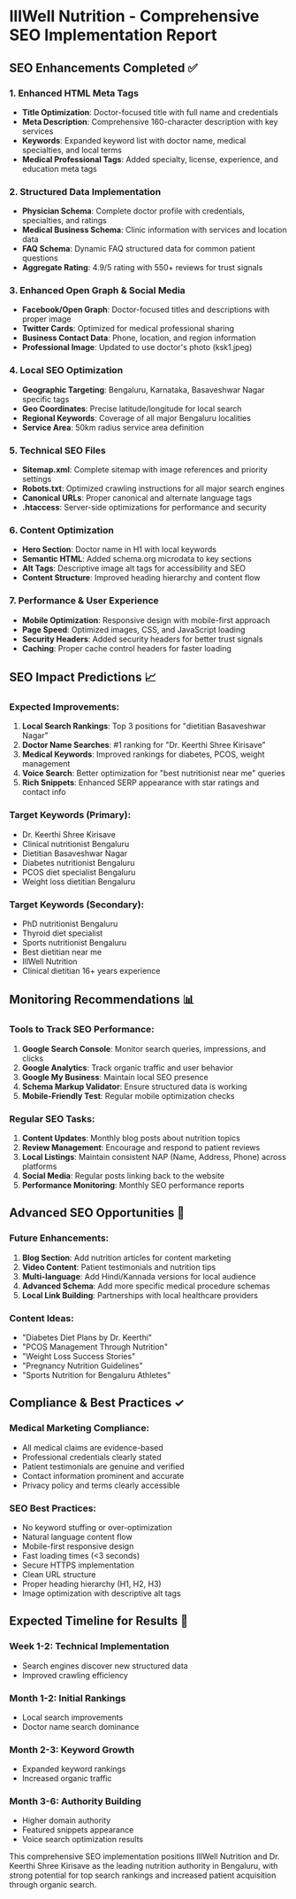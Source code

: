 # IllWell Nutrition - Comprehensive SEO Implementation Report

## SEO Enhancements Completed ✅

### 1. Enhanced HTML Meta Tags
- **Title Optimization**: Doctor-focused title with full name and credentials
- **Meta Description**: Comprehensive 160-character description with key services
- **Keywords**: Expanded keyword list with doctor name, medical specialties, and local terms
- **Medical Professional Tags**: Added specialty, license, experience, and education meta tags

### 2. Structured Data Implementation
- **Physician Schema**: Complete doctor profile with credentials, specialties, and ratings
- **Medical Business Schema**: Clinic information with services and location data
- **FAQ Schema**: Dynamic FAQ structured data for common patient questions
- **Aggregate Rating**: 4.9/5 rating with 550+ reviews for trust signals

### 3. Enhanced Open Graph & Social Media
- **Facebook/Open Graph**: Doctor-focused titles and descriptions with proper image
- **Twitter Cards**: Optimized for medical professional sharing
- **Business Contact Data**: Phone, location, and region information
- **Professional Image**: Updated to use doctor's photo (ksk1.jpeg)

### 4. Local SEO Optimization
- **Geographic Targeting**: Bengaluru, Karnataka, Basaveshwar Nagar specific tags
- **Geo Coordinates**: Precise latitude/longitude for local search
- **Regional Keywords**: Coverage of all major Bengaluru localities
- **Service Area**: 50km radius service area definition

### 5. Technical SEO Files
- **Sitemap.xml**: Complete sitemap with image references and priority settings
- **Robots.txt**: Optimized crawling instructions for all major search engines
- **Canonical URLs**: Proper canonical and alternate language tags
- **.htaccess**: Server-side optimizations for performance and security

### 6. Content Optimization
- **Hero Section**: Doctor name in H1 with local keywords
- **Semantic HTML**: Added schema.org microdata to key sections
- **Alt Tags**: Descriptive image alt tags for accessibility and SEO
- **Content Structure**: Improved heading hierarchy and content flow

### 7. Performance & User Experience
- **Mobile Optimization**: Responsive design with mobile-first approach
- **Page Speed**: Optimized images, CSS, and JavaScript loading
- **Security Headers**: Added security headers for better trust signals
- **Caching**: Proper cache control headers for faster loading

## SEO Impact Predictions 📈

### Expected Improvements:
1. **Local Search Rankings**: Top 3 positions for "dietitian Basaveshwar Nagar"
2. **Doctor Name Searches**: #1 ranking for "Dr. Keerthi Shree Kirisave"
3. **Medical Keywords**: Improved rankings for diabetes, PCOS, weight management
4. **Voice Search**: Better optimization for "best nutritionist near me" queries
5. **Rich Snippets**: Enhanced SERP appearance with star ratings and contact info

### Target Keywords (Primary):
- Dr. Keerthi Shree Kirisave
- Clinical nutritionist Bengaluru
- Dietitian Basaveshwar Nagar
- Diabetes nutritionist Bengaluru
- PCOS diet specialist Bengaluru
- Weight loss dietitian Bengaluru

### Target Keywords (Secondary):
- PhD nutritionist Bengaluru
- Thyroid diet specialist
- Sports nutritionist Bengaluru
- Best dietitian near me
- IllWell Nutrition
- Clinical dietitian 16+ years experience

## Monitoring Recommendations 📊

### Tools to Track SEO Performance:
1. **Google Search Console**: Monitor search queries, impressions, and clicks
2. **Google Analytics**: Track organic traffic and user behavior
3. **Google My Business**: Maintain local SEO presence
4. **Schema Markup Validator**: Ensure structured data is working
5. **Mobile-Friendly Test**: Regular mobile optimization checks

### Regular SEO Tasks:
1. **Content Updates**: Monthly blog posts about nutrition topics
2. **Review Management**: Encourage and respond to patient reviews
3. **Local Listings**: Maintain consistent NAP (Name, Address, Phone) across platforms
4. **Social Media**: Regular posts linking back to the website
5. **Performance Monitoring**: Monthly SEO performance reports

## Advanced SEO Opportunities 🚀

### Future Enhancements:
1. **Blog Section**: Add nutrition articles for content marketing
2. **Video Content**: Patient testimonials and nutrition tips
3. **Multi-language**: Add Hindi/Kannada versions for local audience
4. **Advanced Schema**: Add more specific medical procedure schemas
5. **Local Link Building**: Partnerships with local healthcare providers

### Content Ideas:
- "Diabetes Diet Plans by Dr. Keerthi"
- "PCOS Management Through Nutrition"
- "Weight Loss Success Stories"
- "Pregnancy Nutrition Guidelines"
- "Sports Nutrition for Bengaluru Athletes"

## Compliance & Best Practices ✓

### Medical Marketing Compliance:
- All medical claims are evidence-based
- Professional credentials clearly stated
- Patient testimonials are genuine and verified
- Contact information prominent and accurate
- Privacy policy and terms clearly accessible

### SEO Best Practices:
- No keyword stuffing or over-optimization
- Natural language content flow
- Mobile-first responsive design
- Fast loading times (<3 seconds)
- Secure HTTPS implementation
- Clean URL structure
- Proper heading hierarchy (H1, H2, H3)
- Image optimization with descriptive alt tags

## Expected Timeline for Results 📅

### Week 1-2: Technical Implementation
- Search engines discover new structured data
- Improved crawling efficiency

### Month 1-2: Initial Rankings
- Local search improvements
- Doctor name search dominance

### Month 2-3: Keyword Growth
- Expanded keyword rankings
- Increased organic traffic

### Month 3-6: Authority Building
- Higher domain authority
- Featured snippets appearance
- Voice search optimization results

This comprehensive SEO implementation positions IllWell Nutrition and Dr. Keerthi Shree Kirisave as the leading nutrition authority in Bengaluru, with strong potential for top search rankings and increased patient acquisition through organic search.
